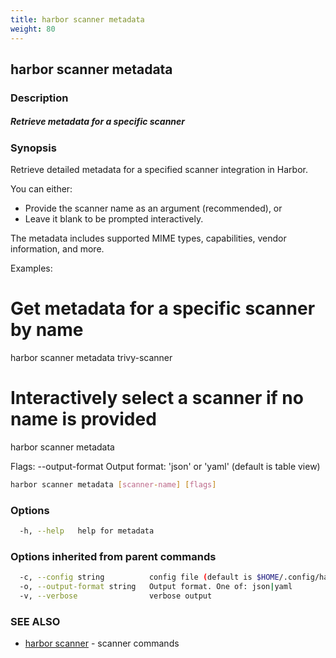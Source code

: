 ```yaml
---
title: harbor scanner metadata
weight: 80
---
```

## harbor scanner metadata

### Description

##### Retrieve metadata for a specific scanner

### Synopsis

Retrieve detailed metadata for a specified scanner integration in Harbor.

You can either:
  - Provide the scanner name as an argument (recommended), or
  - Leave it blank to be prompted interactively.

The metadata includes supported MIME types, capabilities, vendor information, and more.

Examples:
  # Get metadata for a specific scanner by name
  harbor scanner metadata trivy-scanner

  # Interactively select a scanner if no name is provided
  harbor scanner metadata

Flags:
  --output-format <format>   Output format: 'json' or 'yaml' (default is table view)

```sh
harbor scanner metadata [scanner-name] [flags]
```

### Options

```sh
  -h, --help   help for metadata
```

### Options inherited from parent commands

```sh
  -c, --config string          config file (default is $HOME/.config/harbor-cli/config.yaml)
  -o, --output-format string   Output format. One of: json|yaml
  -v, --verbose                verbose output
```

### SEE ALSO

* [harbor scanner](harbor-scanner.md)	 - scanner commands

